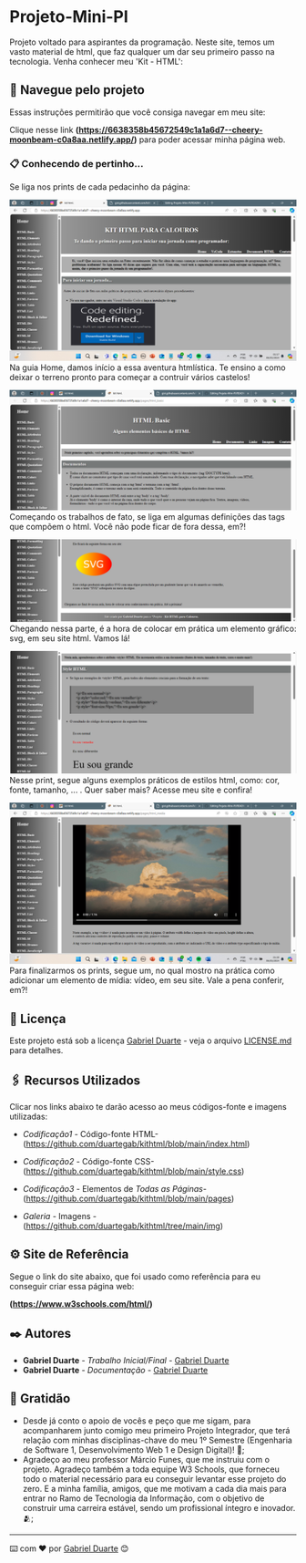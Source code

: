 # Projeto-Mini-PI

Projeto voltado para aspirantes da programação. Neste site, temos um vasto material de html, que faz qualquer um dar seu primeiro passo na tecnologia. Venha conhecer meu 'Kit - HTML':

## 🚀 Navegue pelo projeto

Essas instruções permitirão que você consiga navegar em meu site:

Clique nesse link **(https://6638358b45672549c1a1a6d7--cheery-moonbeam-c0a8aa.netlify.app/)** para poder acessar minha página web.

### 📋 Conhecendo de pertinho...

Se liga nos prints de cada pedacinho da página:

![Home](https://github.com/duartegab/kithtml/blob/main/um.png)
Na guia Home, damos início a essa aventura htmlística. Te ensino a como deixar o terreno pronto para começar a contruir vários castelos!



![Basic](https://github.com/duartegab/kithtml/blob/main/dois.png)
Começando os trabalhos de fato, se liga em algumas definições das tags que compõem o html. Você não pode ficar de fora dessa, em?! 



![SVG](https://github.com/duartegab/kithtml/blob/main/tres.png)
Chegando nessa parte, é a hora de colocar em prática um elemento gráfico: svg, em seu site html. Vamos lá!



![Style](https://github.com/duartegab/kithtml/blob/main/quatro.png)
Nesse print, segue alguns exemplos práticos de estilos html, como: cor, fonte, tamanho, ... . Quer saber mais? Acesse meu site e confira!



![Media](https://github.com/duartegab/kithtml/blob/main/cinco.png)
Para finalizarmos os prints, segue um, no qual mostro na prática como adicionar um elemento de mídia: vídeo, em seu site. Vale a pena conferir, em?!


## 📄 Licença

Este projeto está sob a licença [Gabriel Duarte](https://github.com/duartegab) - veja o arquivo [LICENSE.md](https://github.com/duartegab/kithtml/licenca) para detalhes.


## 🖇️ Recursos Utilizados

Clicar nos links abaixo te darão acesso ao meus códigos-fonte e imagens utilizadas:

* *Codificação1* - Código-fonte HTML- (https://github.com/duartegab/kithtml/blob/main/index.html)
* *Codificação2* - Código-fonte CSS- (https://github.com/duartegab/kithtml/blob/main/style.css)
* *Codificação3* - Elementos de *Todas as Páginas*- (https://github.com/duartegab/kithtml/blob/main/pages)

* *Galeria* - Imagens - (https://github.com/duartegab/kithtml/tree/main/img)




## ⚙️ Site de Referência

Segue o link do site abaixo, que foi usado como referência para eu conseguir criar essa página web:

**(https://www.w3schools.com/html/)**


## ✒️ Autores

* **Gabriel Duarte** - *Trabalho Inicial/Final* - [Gabriel Duarte](https://github.com/duartegab)
* **Gabriel Duarte** - *Documentação* - [Gabriel Duarte](https://github.com/duartegab)


## 🎁 Gratidão

* Desde já conto o apoio de vocês e peço que me sigam, para acompanharem junto comigo meu primeiro Projeto Integrador, que terá relação com minhas disciplinas-chave do meu 1º Semestre (Engenharia de Software 1, Desenvolvimento Web 1 e Design Digital)! 📢;
* Agradeço ao meu professor Márcio Funes, que me instruiu com o projeto. Agradeço também a toda equipe W3 Schools, que forneceu todo o material necessário para eu conseguir levantar esse projeto do zero. E a minha família, amigos, que me motivam a cada dia mais para entrar no Ramo de Tecnologia da Informação, com o objetivo de construir uma carreira estável, sendo um profissional íntegro e inovador. 🫂;

---
⌨️ com ❤️ por [Gabriel Duarte](https://github.com/duartegab) 😊
